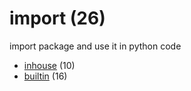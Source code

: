 # import (26)
import package and use it in python code

+ [inhouse](inhouse/README.md) (10)
+ [builtin](builtin/README.md) (16)
